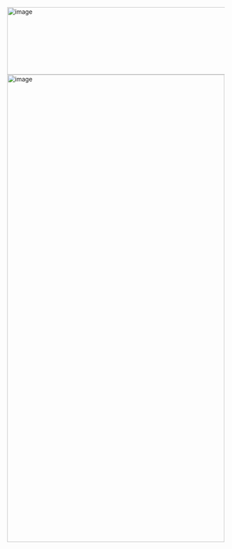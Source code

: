 <img width="809" height="156" alt="image" src="https://github.com/user-attachments/assets/2fb106ec-d8c6-4428-b5b3-2e07bbc2cadd" />
<img width="503" height="1082" alt="image" src="https://github.com/user-attachments/assets/e8b8f8b0-071d-4d0e-81f1-efdf3a1eb494" />
